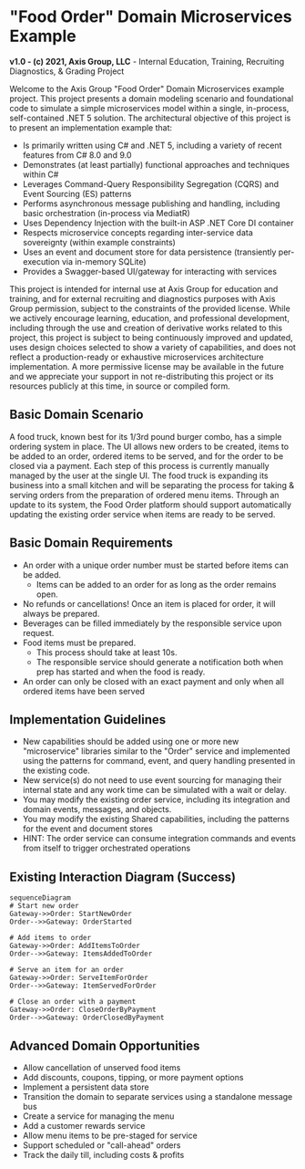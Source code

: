 # "Food Order" Domain Microservices Example
**v1.0  - (c) 2021, Axis Group, LLC** - Internal Education, Training, Recruiting Diagnostics, & Grading Project

Welcome to the Axis Group "Food Order" Domain Microservices example project. This project presents a domain modeling scenario and foundational code to simulate a simple microservices model within a single, in-process, self-contained .NET 5 solution. The architectural objective of this project is to present an implementation example that:
 - Is primarily written using C# and .NET 5, including a variety of recent features from C# 8.0 and 9.0
 - Demonstrates (at least partially) functional approaches and techniques within C#
 - Leverages Command-Query Responsibility Segregation (CQRS) and Event Sourcing (ES) patterns
 - Performs asynchronous message publishing and handling, including basic orchestration (in-process via MediatR)
 - Uses Dependency Injection with the built-in ASP .NET Core DI container
 - Respects microservice concepts regarding inter-service data sovereignty (within example constraints)
 - Uses an event and document store for data persistence (transiently per-execution via in-memory SQLite)
 - Provides a Swagger-based UI/gateway for interacting with services

This project is intended for internal use at Axis Group for education and training, and for external recruiting and diagnostics purposes with Axis Group permission, subject to the constraints of the provided license. While we actively encourage learning, education, and professional development, including through the use and creation of derivative works related to this project, this project is subject to being continuously improved and updated, uses design choices selected to show a variety of capabilities, and does not reflect a production-ready or exhaustive microservices architecture implementation. A more permissive license may be available in the future and we appreciate your support in not re-distributing this project or its resources publicly at this time, in source or compiled form.

## Basic Domain Scenario

A food truck, known best for its 1/3rd pound burger combo, has a simple ordering system in place. The UI allows new orders to be created, items to be added to an order, ordered items to be served, and for the order to be closed via a payment. Each step of this process is currently manually managed by the user at the single UI. The food truck is expanding its business into a small kitchen and will be separating the process for taking & serving orders from the preparation of ordered menu items. Through an update to its system, the Food Order platform should support automatically updating the existing order service when items are ready to be served.

## Basic Domain Requirements
-   An order with a unique order number must be started before items can be added. 
	- Items can be added to an order for as long as the order remains open.
-   No refunds or cancellations! Once an item is placed for order, it will always be prepared.
-   Beverages can be filled immediately by the responsible service upon request.
-   Food items must be prepared. 
	- This process should take at least 10s. 
	- The responsible service should generate a notification both when prep has started and when the food is ready.
-   An order can only be closed with an exact payment and only when all ordered items have been served

## Implementation Guidelines

-   New capabilities should be added using one or more new "microservice" libraries similar to the "Order" service and implemented using the patterns for command, event, and query handling presented in the existing code.
-   New service(s) do not need to use event sourcing for managing their internal state and any work time can be simulated with a wait or delay.
-   You may modify the existing order service, including its integration and domain events, messages, and objects.
-   You may modify the existing Shared capabilities, including the patterns for the event and document stores
-   HINT: The order service can consume integration commands and events from itself to trigger orchestrated operations

## Existing Interaction Diagram (Success)
```mermaid
sequenceDiagram
# Start new order
Gateway->>Order: StartNewOrder
Order-->>Gateway: OrderStarted

# Add items to order
Gateway->>Order: AddItemsToOrder
Order-->>Gateway: ItemsAddedToOrder

# Serve an item for an order
Gateway->>Order: ServeItemForOrder
Order-->>Gateway: ItemServedForOrder

# Close an order with a payment
Gateway->>Order: CloseOrderByPayment
Order-->>Gateway: OrderClosedByPayment
```

## Advanced Domain Opportunities
 - Allow cancellation of unserved food items
 - Add discounts, coupons, tipping, or more payment options
 - Implement a persistent data store
 - Transition the domain to separate services using a standalone message bus
 - Create a service for managing the menu
 - Add a customer rewards service
 - Allow menu items to be pre-staged for service
 - Support scheduled or "call-ahead" orders
 - Track the daily till, including costs & profits
